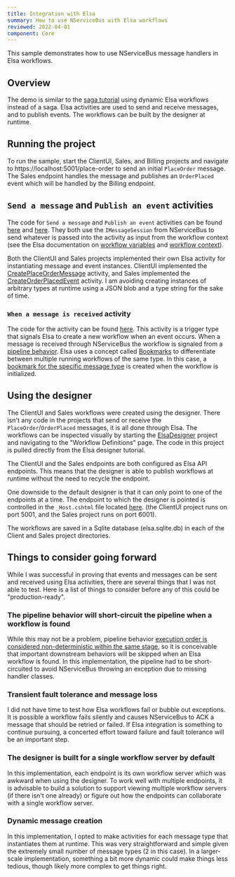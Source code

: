 ```yaml
---
title: Integration with Elsa
summary: How to use NServiceBus with Elsa workflows
reviewed: 2022-04-01
component: Core
---
```


This sample demonstrates how to use NServiceBus message handlers in Elsa workflows.

## Overview

The demo is similar to the [saga tutorial](/tutorials/nservicebus-sagas/1-saga-basics/) using dynamic Elsa workflows instead of a saga. Elsa activities are used to send and receive messages, and to publish events. The workflows can be built by the designer at runtime.

## Running the project

To run the sample, start the ClientUI, Sales, and Billing projects and navigate to https://localhost:5001/place-order to send an initial `PlaceOrder` message. The Sales endpoint handles the message and publishes an `OrderPlaced` event which will be handled by the Billing endpoint.

## `Send a message` and `Publish an event` activities

The code for `Send a message` and `Publish an event` activities can be found [here](https://github.com/kentdr/NServiceBusWithElsaPOC/blob/main/src/NServiceBus.Elsa.Activities/SendNServiceBusMessage.cs) and [here](https://github.com/kentdr/NServiceBusWithElsaPOC/blob/main/src/NServiceBus.Elsa.Activities/PublishNServiceBusEvent.cs). They both use the `IMessageSession` from NServiceBus to send whatever is passed into the activity as input from the workflow context (see the Elsa documentation on [workflow variables](https://elsa-workflows.github.io/elsa-core/docs/concepts/concepts-workflow-variables) and [workflow context](https://elsa-workflows.github.io/elsa-core/docs/concepts/concepts-workflow-context)).

Both the ClientUI and Sales projects implemented their own Elsa activity for instantiating message and event instances.  ClientUI implemented the [CreatePlaceOrderMessage](https://github.com/kentdr/NServiceBusWithElsaPOC/blob/main/src/ClientUI/CreatePlaceOrderMessage.cs) activity, and Sales implemented the [CreateOrderPlacedEvent](https://github.com/kentdr/NServiceBusWithElsaPOC/blob/main/src/Sales/CreateOrderPlacedEvent.cs) activity.  I am avoiding creating instances of arbitrary types at runtime using a JSON blob and a type string for the sake of time.

### `When a message is received` activity

The code for the activity can be found [here](https://github.com/kentdr/NServiceBusWithElsaPOC/blob/main/src/NServiceBus.Elsa.Activities/NServiceBusMessageReceived.cs).  This activity is a trigger type that signals Elsa to create a new workflow when an event occurs. When a message is received through NServiceBus the workflow is signaled from a [pipeline behavior](https://github.com/kentdr/NServiceBusWithElsaPOC/blob/main/src/NServiceBus.Elsa.Activities/CustomElsaHandlerTrigger.cs).  Elsa uses a concept called [Bookmarks](https://elsa-workflows.github.io/elsa-core/docs/next/guides/guides-blocking-activities#bookmarks) to differentiate between multiple running workflows of the same type.  In this case, a [bookmark for the specific message type](https://github.com/kentdr/NServiceBusWithElsaPOC/blob/main/src/NServiceBus.Elsa.Activities/MessageReceivedBookmark.cs) is created when the workflow is initialized.

## Using the designer

The ClientUI and Sales workflows were created using the designer.  There isn't any code in the projects that send or receive the `PlaceOrder`/`OrderPlaced` messages, it is all done through Elsa.  The workflows can be inspected visually by starting the [ElsaDesigner](https://github.com/kentdr/NServiceBusWithElsaPOC/tree/main/src/ElsaDesigner) project and navigating to the "Workflow Definitions" page.  The code in this project is pulled directly from the Elsa designer tutorial.

The ClientUI and the Sales endpoints are both configured as Elsa API endpoints.  This means that the designer is able to publish workflows at runtime without the need to recycle the endpoint.

One downside to the default designer is that it can only point to one of the endpoints at a time. The endpoint to which the designer is pointed is controlled in the `_Host.cshtml` file located [here](https://github.com/kentdr/NServiceBusWithElsaPOC/blob/e444dee5447d59753c7e0fdd5dd2455cec9b47ce/src/ElsaDesigner/Pages/_Host.cshtml#L3).
(the ClientUI project runs on port 5001, and the Sales project runs on port 6001).

The workflows are saved in a Sqlite database (elsa.sqlite.db) in each of the Client and Sales project directories.

## Things to consider going forward

While I was successful in proving that events and messages can be sent and received using Elsa activities, there are several things that I was not able to test.  Here is a list of things to consider before any of this could be "production-ready".

### The pipeline behavior will short-circuit the pipeline when a workflow is found
While this may not be a problem, pipeline behavior [execution order is considered non-deterministic within the same stage](https://docs.particular.net/nservicebus/pipeline/manipulate-with-behaviors), so it is conceivable that important downstream behaviors will be skipped when an Elsa workflow is found.  In this implementation, the pipeline had to be short-circuited to avoid NServiceBus throwing an exception due to missing handler classes.

### Transient fault tolerance and message loss
I did not have time to test how Elsa workflows fail or bubble out exceptions.  It is possible a workflow fails silently and causes NServiceBus to ACK a message that should be retried or failed. If Elsa integration is something to continue pursuing, a concerted effort toward failure and fault tolerance will be an important step.

### The designer is built for a single workflow server by default
In this implementation, each endpoint is its own workflow server which was awkward when using the designer.  To work well with multiple endpoints, it is advisable to build a solution to support viewing multiple workflow servers (if there isn't one already) or figure out how the endpoints can collaborate with a single workflow server.

### Dynamic message creation
In this implementation, I opted to make activities for each message type that instantiates them at runtime.  This was very straightforward and simple given the extremely small number of message types (2 in this case).  In a larger-scale implementation, something a bit more dynamic could make things less tedious, though likely more complex to get things right.



